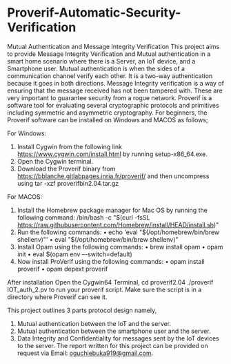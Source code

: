 # Proverif-Automatic-Security-Verification
Mutual Authentication and Message Integrity Verification
This project aims to provide Message Integrity Verification and Mutual authentication in a smart home scenario where there is a Server, an IoT device, and a Smartphone user. Mutual authentication is when the sides of a communication channel verify each other. It is a two-way authentication because it goes in both directions. Message Integrity verification is a way of ensuring that the message received has not been tampered with. These are very important to guarantee security from a rogue network.
Proverif is a software tool for evaluating several cryptographic protocols and primitives including symmetric and asymmetric cryptography. For beginners, the Proverif software can be installed on Windows and MACOS as follows;

For Windows:
1. Install Cygwin from the following link https://www.cygwin.com/install.html by running setup-x86_64.exe.
2. Open the Cygwin terminal.
3. Download the Proverif binary from https://bblanche.gitlabpages.inria.fr/proverif/ and
then uncompress using tar -xzf proverifbin2.04.tar.gz

For MACOS:
1. Install the Homebrew package manager for Mac OS by running the following command: /bin/bash
-c "$(curl -fsSL https://raw.githubusercontent.com/Homebrew/install/HEAD/install.sh)"
2.  Run the following commands:
• echo 'eval "$(/opt/homebrew/bin/brew shellenv)"'
• eval "$(/opt/homebrew/bin/brew shellenv)"
3.  Install Opam using the following commands:
• brew install opam
• opam init
• eval $(opam env –-switch=default)
4.  Now install ProVerif using the following commands:
• opam install proverif
• opam depext proverif

After installation
Open the Cygwin64 Terminal, 
cd proverif2.04
./proverif IOT_auth_2.pv to run your proverif script. Make sure the script is in a directory where Proverif can see it.

This project outlines 3 parts protocol design namely,
1. Mutual authentication between the IoT and the server.
2. Mutual authentication between the smartphone user and the server.
3. Data Integrity and Confidentiality for messages sent by the IoT devices to the server.
The report written for this project can be provided on request via Email: oguchiebuka919@gmail.com.
 
